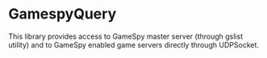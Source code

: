 GamespyQuery
=============

This library provides access to GameSpy master server (through gslist utility) and to GameSpy enabled game servers directly through UDPSocket.
